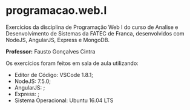 # programacao.web.I

Exercícios da disciplina de Programação Web I do curso de Analise e Desenvolvimento de Sistemas da FATEC de Franca, desenvolvidos com NodeJS, AngularJS, Express e MongoDB. 

**Professor:** Fausto Gonçalves Cintra

Os exercícios foram feitos em sala de aula utilizando:
- Editor de Código: VSCode 1.8.1;
- NodeJS: 7.5.0;
- AngularJS: ;
- Express: ;
- Sistema Operacional: Ubuntu 16.04 LTS

